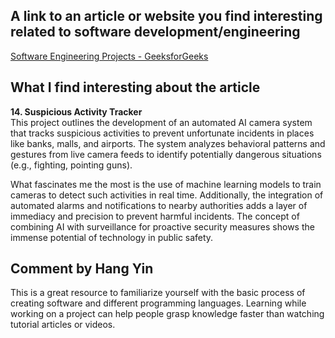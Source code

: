 ## A link to an article or website you find interesting related to software development/engineering

[Software Engineering Projects - GeeksforGeeks](https://www.geeksforgeeks.org/software-engineering-projects/)

## What I find interesting about the article

**14. Suspicious Activity Tracker**  
This project outlines the development of an automated AI camera system that tracks suspicious activities to prevent unfortunate incidents in places like banks, malls, and airports. The system analyzes behavioral patterns and gestures from live camera feeds to identify potentially dangerous situations (e.g., fighting, pointing guns).

What fascinates me the most is the use of machine learning models to train cameras to detect such activities in real time. Additionally, the integration of automated alarms and notifications to nearby authorities adds a layer of immediacy and precision to prevent harmful incidents. The concept of combining AI with surveillance for proactive security measures shows the immense potential of technology in public safety.

## Comment by Hang Yin

This is a great resource to familiarize yourself with the basic process of creating software and different programming languages. Learning while working on a project can help people grasp knowledge faster than watching tutorial articles or videos.
